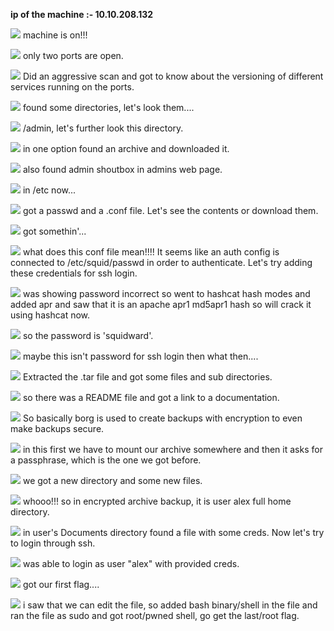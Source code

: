 **ip of the machine :- 10.10.208.132**

![](attachment/8ab17fda7ac9da43ce129ab4a76c9dc6.png)
machine is on!!!

![](attachment/d67e24bd16765739b5d803ee078f0f3a.png)
only two ports are open.

![](attachment/e41e0d693857c86f6810a817f0ba3ee7.png)
Did an aggressive scan and got to know about the versioning of different services running on the ports.

![](attachment/ab1ed7ab7afa3d0d015dcd073cb10ddc.png)
found some directories, let's look them....

![](attachment/7fcbaa7df5553aaa08d59abf3aeea214.png)
/admin, let's further look this directory.

![](attachment/252fac0a056cd8b2f2036fd1b8c4ad2b.png)
in one option found an archive and downloaded it.

![](attachment/b9588c539632d36aecec5ad30ffdfdcc.png)
also found admin shoutbox in admins web page.

![](attachment/5ead20164c5dfe02d5de99f4cfbf9b9a.png)
in /etc now...

![](attachment/e260da6be7af33f3ea263330d4c593e8.png)
got a passwd and a .conf file. Let's see the contents or download them.

![](attachment/d5f78cbc9ff485716beb108fb1980ec3.png)
got somethin'...

![](attachment/5994857b18bd3b4451eedcbc4934a089.png)
what does this conf file mean!!!! It seems like an auth config is connected to /etc/squid/passwd in order to authenticate. Let's try adding these credentials for ssh login.

![](attachment/83d905efd796fc07229b6e0a8030c840.png)
was showing password incorrect so went to hashcat hash modes and added apr and saw that it is an apache apr1 md5apr1 hash so will crack it using hashcat now.

![](attachment/5597bc0325a7effa4f24c8c0ceae832d.png)
so the password is 'squidward'.

![](attachment/2bdd50ece916a7fcbe3a58732c8bd60c.png)
maybe this isn't password for ssh login then what then....

![](attachment/36aed1336b3f195a58923864df613110.png)
Extracted the .tar file and got some files and sub directories.

![](attachment/98c8077861b3ec266ce2573a3a1db7c6.png)
so there was a README file and got a link to a documentation.

![](attachment/e5f108ca8fb6e928355d43988984d9eb.png)
So basically borg is used to create backups with encryption to even make backups secure.

![](attachment/607ca51f149817ff7491c3d168a0bd87.png)
in this first we have to mount our archive somewhere and then it asks for a passphrase, which is the one we got before.

![](attachment/12758934a1491e154156988905583f56.png)
we got a new directory and some new files.

![](attachment/d45137ca96699daa1ab950b8a336a389.png)
whooo!!! so in encrypted archive backup, it is user alex full home directory.

![](attachment/316b912f11e7d28204106b93b8257a3c.png)
in user's Documents directory found a file with some creds. Now let's try to login through ssh.

![](attachment/542c93eac07ade23e793409801c2e193.png)
was able to login as user "alex" with provided creds.

![](attachment/0afcb006758b854104394427c406fd81.png)
got our first flag....

![](attachment/8c68ed9ca0a5a7652be3e3ec2a9e3990.png)
i saw that we can edit the file, so added bash binary/shell in the file and ran the file as sudo and got root/pwned shell, go get the last/root flag.